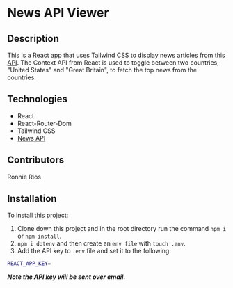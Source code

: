 # News API Viewer

## Description
This is a React app that uses Tailwind CSS to display news articles from this [API]('https://newsapi.org/docs/get-started'). The Context API from React is used to toggle between two countries, "United States" and "Great Britain", to fetch the top news from the countries.

## Technologies
- React
- React-Router-Dom
- Tailwind CSS
- [News API]('https://newsapi.org/docs/get-started')

## Contributors
Ronnie Rios

## Installation
To install this project:
1.  Clone down this project and in the root directory run the command `npm i` or `npm install`.
2. `npm i dotenv` and then create an `env file` with `touch .env`. 
3. Add the API key to `.env` file and set it to the following:

```bash
REACT_APP_KEY=
```
***Note the API key will be sent over email.***